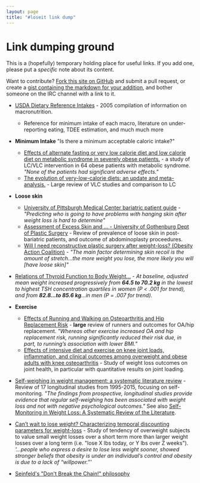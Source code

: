 ```yaml
---
layout: page
title: "#loseit link dump"
---
```

# Link dumping ground
This is a (hopefully) temporary holding place for useful links.  If you add one, please put a *specific* note about its content.

Want to contribute?  [Fork this site on GitHub](https://github.com/loseitIRC/loseitdocs/) and submit a pull request, or create a [gist containing the markdown for your addition](https://gist.github.com/micmcg/976172), and bother someone on the IRC channel with a link to it.

* [USDA Dietary Reference Intakes](https://fnic.nal.usda.gov/dietary-guidance/dri-nutrient-reports/energy-carbohydrate-fiber-fat-fatty-acids-cholesterol-protein) - 2005 compilation of information on macronutrition.
    * Reference for minimum intake of each macro, literature on under-reporting eating, TDEE estimation, and much much more

* **Minimum Intake**
    "Is there a minimum acceptable caloric intake?"
    * [Effects of alternate fasting or very low calorie diet and low calorie diet on metabolic syndrome in severely obese patients.](http://www.ncbi.nlm.nih.gov/pubmed/23935313) - a study of LC/VLC intervention in 64 obese patients with metabolic syndrome.  
    *"None of the patients had significant adverse effects."*
    * [The evolution of very-low-calorie diets: an update and meta-analysis.](http://www.ncbi.nlm.nih.gov/pubmed/16988070) - Large review of VLC studies and comparison to LC


* **Loose skin**
    * [University of Pittsburgh Medical Center bariatric patient guide](http://www.upmc.com/Services/life-after-weight-loss/Documents/the-bariatric-patient-guide.pdf) - *"Predicting who is going to have problems with hanging skin after weight loss is hard to determine"*
    * [Assessment of Excess Skin and ... - University of Gothenburg Dept of Plastic Surgery](https://gupea.ub.gu.se/bitstream/2077/36740/3/gupea_2077_36740_3.pdf) - Review of prevalence of loose skin in post-bariatric patients, and outcome of abdominoplasty proceedures.
    * [Will I need reconstructive plastic surgery after weight-loss? (Obesity Action Coalition)](http://www.obesityaction.org/wp-content/uploads/PlasticSurgery.pdf) - *"The main factor determining skin recoil is the amount of stretch...the more weight you lose, the more likely you will [have loose skin]"*

* [Relations of Thyroid Function to Body Weight...](http://archinte.jamanetwork.com/article.aspx?articleid=414105) - *At baseline, adjusted mean weight increased progressively from **64.5 to 70.2 kg** in the lowest to highest TSH concentration quartiles in women (P < .001 for trend), and from **82.8...to 85.6 kg**...in men (P = .007 for trend).*

* **Exercise**
    * [Effects of Running and Walking on Osteoarthritis and Hip Replacement Risk](http://www.ncbi.nlm.nih.gov/pmc/articles/PMC3756679/) - **large** review of runners and outcomes for OA/hip replacement.  *"Whereas other exercise increased OA and hip replacement risk, running significantly reduced their risk due, in part, to running’s association with lower BMI."*
    * [Effects of intensive diet and exercise on knee joint loads, inflammation, and clinical outcomes among overweight and obese adults with knee osteoarthritis](http://www.ncbi.nlm.nih.gov/pubmed/24065013) - Study of weight loss outcomes on joint health, in particular with quantitative results on joint loading.

* [Self-weighing in weight management: a systematic literature review](http://www.ncbi.nlm.nih.gov/pubmed/25521523) - Review of 17 longitudinal studies from 1995-2015, focusing on self-monitoring.  *"The findings from prospective, longitudinal studies provide evidence that regular self-weighing has been associated with weight loss and not with negative psychological outcomes."*  See also [Self-Monitoring in Weight Loss: A Systematic Review of the Literature](http://www.ncbi.nlm.nih.gov/pmc/articles/PMC3268700/).

* [Can’t wait to lose weight? Characterizing temporal discounting parameters for weight-loss](http://www.ncbi.nlm.nih.gov/pmc/articles/PMC4277731/) - Study of tendency of overweight subjects to value small weight losses over a short term more than larger weight losses over a long term (i.e. "lose X lbs today, or Y lbs over Z weeks").  *'...people who express a desire to lose less weight sooner, showed stronger beliefs that obesity is under an individual’s control and obesity is due to a lack of “willpower.”'*

* [Seinfeld's "Don't Break the Chain!" philosophy](http://lifehacker.com/281626/jerry-seinfelds-productivity-secret)
